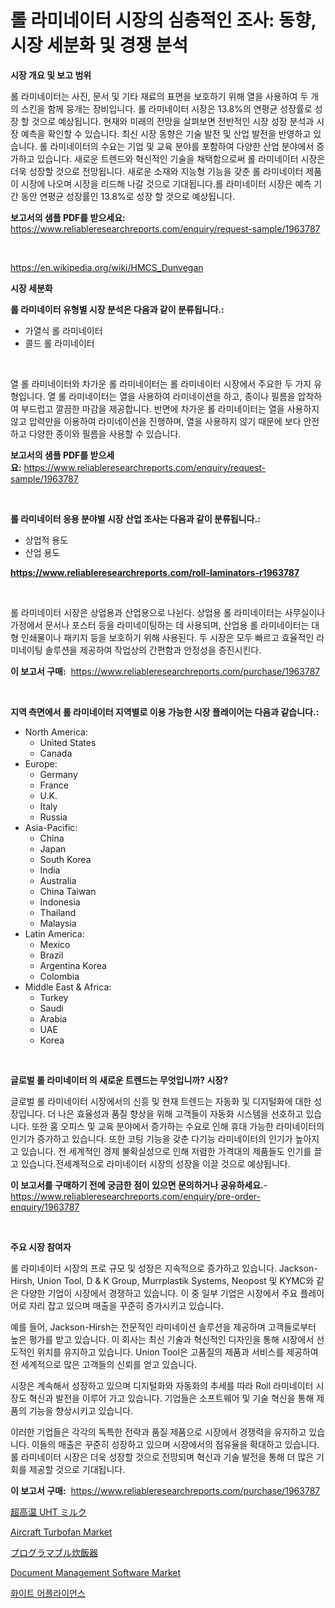 <p><h1>롤 라미네이터 시장의 심층적인 조사: 동향, 시장 세분화 및 경쟁 분석</h1></p><p><strong>시장 개요 및 보고 범위</strong></p>
<p><p>롤 라미네이터는 사진, 문서 및 기타 재료의 표면을 보호하기 위해 열을 사용하여 두 개의 스킨을 함께 뭉개는 장비입니다. 롤 라미네이터 시장은 13.8%의 연평균 성장률로 성장 할 것으로 예상됩니다. 현재와 미래의 전망을 살펴보면 전반적인 시장 성장 분석과 시장 예측을 확인할 수 있습니다. 최신 시장 동향은 기술 발전 및 산업 발전을 반영하고 있습니다. 롤 라미네이터의 수요는 기업 및 교육 분야를 포함하여 다양한 산업 분야에서 증가하고 있습니다. 새로운 트렌드와 혁신적인 기술을 채택함으로써 롤 라미네이터 시장은 더욱 성장할 것으로 전망됩니다. 새로운 소재와 지능형 기능을 갖춘 롤 라미네이터 제품이 시장에 나오며 시장을 리드해 나갈 것으로 기대됩니다.롤 라미네이터 시장은 예측 기간 동안 연평균 성장률인 13.8%로 성장 할 것으로 예상됩니다.</p></p>
<p><strong>보고서의 샘플 PDF를 받으세요:</strong> <a href="https://www.reliableresearchreports.com/enquiry/request-sample/1963787">https://www.reliableresearchreports.com/enquiry/request-sample/1963787</a></p>
<p>&nbsp;</p>
<p><a href="https://en.wikipedia.org/wiki/HMCS_Dunvegan">https://en.wikipedia.org/wiki/HMCS_Dunvegan</a></p>
<p><strong>시장 세분화</strong></p>
<p><strong>롤 라미네이터 유형별 시장 분석은 다음과 같이 분류됩니다.:</strong></p>
<p><ul><li>가열식 롤 라미네이터</li><li>콜드 롤 라미네이터</li></ul></p>
<p>&nbsp;</p>
<p><p>열 롤 라미네이터와 차가운 롤 라미네이터는 롤 라미네이터 시장에서 주요한 두 가지 유형입니다. 열 롤 라미네이터는 열을 사용하여 라미네이션을 하고, 종이나 필름을 압착하여 부드럽고 깔끔한 마감을 제공합니다. 반면에 차가운 롤 라미네이터는 열을 사용하지 않고 압력만을 이용하여 라미네이션을 진행하며, 열을 사용하지 않기 때문에 보다 안전하고 다양한 종이와 필름을 사용할 수 있습니다.</p></p>
<p><strong>보고서의 샘플 PDF를 받으세요:</strong>&nbsp;<a href="https://www.reliableresearchreports.com/enquiry/request-sample/1963787">https://www.reliableresearchreports.com/enquiry/request-sample/1963787</a></p>
<p>&nbsp;</p>
<p><strong> 롤 라미네이터 응용 분야별 시장 산업 조사는 다음과 같이 분류됩니다.:</strong></p>
<p><ul><li>상업적 용도</li><li>산업 용도</li></ul></p>
<p><strong><a href="https://www.reliableresearchreports.com/roll-laminators-r1963787">https://www.reliableresearchreports.com/roll-laminators-r1963787</a></strong></p>
<p>&nbsp;</p>
<p><p>롤 라미네이터 시장은 상업용과 산업용으로 나뉜다. 상업용 롤 라미네이터는 사무실이나 가정에서 문서나 포스터 등을 라미네이팅하는 데 사용되며, 산업용 롤 라미네이터는 대형 인쇄물이나 패키지 등을 보호하기 위해 사용된다. 두 시장은 모두 빠르고 효율적인 라미네이팅 솔루션을 제공하여 작업상의 간편함과 안정성을 증진시킨다.</p></p>
<p><strong>이 보고서 구매:</strong>&nbsp; <a href="https://www.reliableresearchreports.com/purchase/1963787">https://www.reliableresearchreports.com/purchase/1963787</a></p>
<p>&nbsp;</p>
<p><strong>지역 측면에서 롤 라미네이터 지역별로 이용 가능한 시장 플레이어는 다음과 같습니다.:</strong></p>
<p><ul>
    <li>
        North America:
        <ul>
            <li>United States</li>
            <li>Canada</li>
        </ul>
    </li>
    <li>
        Europe:
        <ul>
            <li>Germany</li>
            <li>France</li>
            <li>U.K.</li>
            <li>Italy</li>
            <li>Russia</li>
        </ul>
    </li>
    <li>
        Asia-Pacific:
        <ul>
            <li>China</li>
            <li>Japan</li>
            <li>South Korea</li>
            <li>India</li>
            <li>Australia</li>
            <li>China Taiwan</li>
            <li>Indonesia</li>
            <li>Thailand</li>
            <li>Malaysia</li>
        </ul>
    </li>
    <li>
        Latin America:
        <ul>
            <li>Mexico</li>
            <li>Brazil</li>
            <li>Argentina Korea</li>
            <li>Colombia</li>
        </ul>
    </li>
    <li>
        Middle East & Africa:
        <ul>
            <li>Turkey</li>
            <li>Saudi</li>
            <li>Arabia</li>
            <li>UAE</li>
            <li>Korea</li>
        </ul>
    </li>
    </ul></p>
<p>&nbsp;</p>
<p><strong>글로벌 롤 라미네이터 의 새로운 트렌드는 무엇입니까? 시장?</strong></p>
<p><p>글로벌 롤 라미네이터 시장에서의 신흥 및 현재 트렌드는 자동화 및 디지털화에 대한 성장입니다. 더 나은 효율성과 품질 향상을 위해 고객들이 자동화 시스템을 선호하고 있습니다. 또한 홈 오피스 및 교육 분야에서 증가하는 수요로 인해 휴대 가능한 라미네이터의 인기가 증가하고 있습니다. 또한 코팅 기능을 갖춘 다기능 라미네이터의 인기가 높아지고 있습니다. 전 세계적인 경제 불확실성으로 인해 저렴한 가격대의 제품들도 인기를 끌고 있습니다.전세계적으로 라미네이터 시장의 성장을 이끌 것으로 예상됩니다.</p></p>
<p><strong>이 보고서를 구매하기 전에 궁금한 점이 있으면 문의하거나 공유하세요.</strong>- <a href="https://www.reliableresearchreports.com/enquiry/pre-order-enquiry/1963787">https://www.reliableresearchreports.com/enquiry/pre-order-enquiry/1963787</a></p>
<p>&nbsp;</p>
<p><strong>주요 시장 참여자</strong></p>
<p><p>롤 라미네이터 시장의 프로 규모 및 성장은 지속적으로 증가하고 있습니다. Jackson-Hirsh, Union Tool, D & K Group, Murrplastik Systems, Neopost 및 KYMC와 같은 다양한 기업이 시장에서 경쟁하고 있습니다. 이 중 일부 기업은 시장에서 주요 플레이어로 자리 잡고 있으며 매출을 꾸준히 증가시키고 있습니다.</p><p>예를 들어, Jackson-Hirsh는 전문적인 라미네이션 솔루션을 제공하며 고객들로부터 높은 평가를 받고 있습니다. 이 회사는 최신 기술과 혁신적인 디자인을 통해 시장에서 선도적인 위치를 유지하고 있습니다. Union Tool은 고품질의 제품과 서비스를 제공하여 전 세계적으로 많은 고객들의 신뢰를 얻고 있습니다.</p><p>시장은 계속해서 성장하고 있으며 디지털화와 자동화의 추세를 따라 Roll 라미네이터 시장도 혁신과 발전을 이루어 가고 있습니다. 기업들은 소프트웨어 및 기술 혁신을 통해 제품의 기능을 향상시키고 있습니다.</p><p>이러한 기업들은 각각의 독특한 전략과 품질 제품으로 시장에서 경쟁력을 유지하고 있습니다. 이들의 매출은 꾸준히 성장하고 있으며 시장에서의 점유율을 확대하고 있습니다.롤 라미네이터 시장은 더욱 성장할 것으로 전망되며 혁신과 기술 발전을 통해 더 많은 기회를 제공할 것으로 기대됩니다.</p></p>
<p><strong>이 보고서 구매:</strong>&nbsp;&nbsp;<a href="https://www.reliableresearchreports.com/purchase/1963787">https://www.reliableresearchreports.com/purchase/1963787</a></p>
<p><p><a href="https://medium.com/@reyeshowell655/2031-%E5%B9%B4%E3%81%BE%E3%81%A7%E3%81%AE%E8%B6%85%E9%AB%98%E6%B8%A9%E6%AE%BA%E8%8F%8C%E7%89%9B%E4%B9%B3%E5%B8%82%E5%A0%B4%E8%AA%BF%E6%9F%BB%E3%81%A8%E7%94%A3%E6%A5%AD%E9%80%B2%E5%8C%96-%E3%81%8A%E3%82%88%E3%81%B3%E4%BA%88%E6%B8%AC-4b48fa744bd7">超高温 UHT ミルク</a></p><p><a href="https://medium.com/@bethelokon998/aircraft-turbofan-market-global-market-share-and-ranking-overall-sales-and-demand-forecast-2024-91a3befeb257">Aircraft Turbofan Market</a></p><p><a href="https://github.com/TerrellConn/Market-Research-Report-List-2/blob/main/920964645628.md">プログラマブル炊飯器</a></p><p><a href="https://github.com/ksleyeze/Market-Research-Report-List-1/blob/main/document-management-software-market.md">Document Management Software Market</a></p><p><a href="https://github.com/LuckeyCorbin/Market-Research-Report-List-2/blob/main/545152157891.md">화이트 어플라이언스</a></p></p>